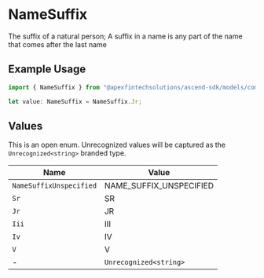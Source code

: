 # NameSuffix

The suffix of a natural person; A suffix in a name is any part of the name that comes after the last name

## Example Usage

```typescript
import { NameSuffix } from "@apexfintechsolutions/ascend-sdk/models/components";

let value: NameSuffix = NameSuffix.Jr;
```

## Values

This is an open enum. Unrecognized values will be captured as the `Unrecognized<string>` branded type.

| Name                    | Value                   |
| ----------------------- | ----------------------- |
| `NameSuffixUnspecified` | NAME_SUFFIX_UNSPECIFIED |
| `Sr`                    | SR                      |
| `Jr`                    | JR                      |
| `Iii`                   | III                     |
| `Iv`                    | IV                      |
| `V`                     | V                       |
| -                       | `Unrecognized<string>`  |